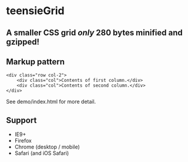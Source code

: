 # teensieGrid
## A smaller CSS grid *only* 280 bytes minified and gzipped!

## Markup pattern

    <div class="row col-2">
        <div class="col">Contents of first column.</div>
        <div class="col">Contents of second column.</div>
    </div>

See demo/index.html for more detail.

## Support

* IE9+
* Firefox
* Chrome (desktop / mobile)
* Safari (and iOS Safari)
